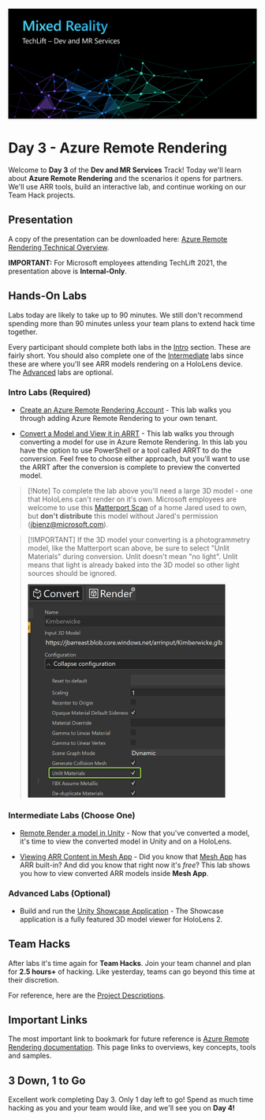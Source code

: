![Dev Track Banner](Images/MRTL-DevBanner.png)

# Day 3 - Azure Remote Rendering

Welcome to **Day 3** of the **Dev and MR Services** Track! Today we'll learn about **Azure Remote Rendering** and the scenarios it opens for  partners. We'll use ARR tools, build an interactive lab, and continue working on our Team Hack projects.

## Presentation

A copy of the presentation can be downloaded here: [Azure Remote Rendering Technical Overview](https://microsoft.sharepoint.com/:p:/t/MRTechLift/ERdFiZsHTWNBnGlOus1ktlgBS9iWa_pYNPZ2KdDse_lLFw?e=2SQMpV).

**IMPORTANT:** For Microsoft employees attending TechLift 2021, the presentation above is **Internal-Only**.

## Hands-On Labs

Labs today are likely to take up to 90 minutes. We still don't recommend spending more than 90 minutes unless your team plans to extend hack time together.

Every participant should complete both labs in the [Intro](#Intro-Labs-(Required)) section. These are fairly short. You should also complete one of the [Intermediate](#Intermediate-Labs-(Choose-One)) labs since these are where you'll see ARR models rendering on a HoloLens device. The [Advanced](#Advanced-Labs-(Optional)) labs are optional.

### Intro Labs (Required)

- [Create an Azure Remote Rendering Account](https://docs.microsoft.com/en-us/azure/remote-rendering/how-tos/create-an-account) - This lab walks you through adding Azure Remote Rendering to your own tenant.

- [Convert a Model and View it in ARRT](https://docs.microsoft.com/en-us/azure/remote-rendering/quickstarts/convert-model) - This lab walks you through converting a model for use in Azure Remote Rendering. In this lab you have the option to use PowerShell or a tool called ARRT to do the conversion. Feel free to choose either approach, but you'll want to use the ARRT after the conversion is complete to preview the converted model.

> [!Note] To complete the lab above you'll need a large 3D model - one that HoloLens can't render on it's own. Microsoft employees are welcome to use this [Matterport Scan](https://microsoft-my.sharepoint.com/:u:/p/jbienz/ERZVgYBp7FBCgcUCoUctNgQBkjqA40r3IHuFg6m4mJNSmw?e=2XI4Q9) of a home Jared used to own, but **don't distribute** this model without Jared's permission ([jbienz@microsoft.com](mailto:jbienz@microsoft.com)).

> [!IMPORTANT] If the 3D model your converting is a photogrammetry model, like the Matterport scan above, be sure to select "Unlit Materials" during conversion. Unlit doesn't mean "no light". Unlit means that light is already baked into the 3D model so other light sources should be ignored.
> 
><img src="Images/ARRTUnlit.png" width=400>

### Intermediate Labs (Choose One)

- [Remote Render a model in Unity](https://docs.microsoft.com/en-us/azure/remote-rendering/quickstarts/render-model) - Now that you've converted a model, it's time to view the converted model in Unity and on a HoloLens.

- [Viewing ARR Content in Mesh App](https://docs.microsoft.com/en-us/mesh/mesh-app/use-mesh/arr-content) - Did you know that [Mesh App](https://www.microsoft.com/en-us/p/microsoft-mesh-app-preview/9p64lj74ngw0?rtc=1) has ARR built-in? And did you know that right now it's *free*? This lab shows you how to view converted ARR models inside **Mesh App**.

### Advanced Labs (Optional)

- Build and run the [Unity Showcase Application](https://docs.microsoft.com/en-us/azure/remote-rendering/samples/showcase-app) - The Showcase application is a fully featured 3D model viewer for HoloLens 2.

## Team Hacks

After labs it's time again for **Team Hacks**. Join your team channel and plan for **2.5 hours+** of hacking. Like yesterday, teams can go beyond this time at their discretion.

For reference, here are the [Project Descriptions](projects.md).

## Important Links

The most important link to bookmark for future reference is [Azure Remote Rendering documentation](https://docs.microsoft.com/en-us/azure/remote-rendering/). This page links to overviews, key concepts, tools and samples.

## 3 Down, 1 to Go

Excellent work completing Day 3. Only 1 day left to go! Spend as much time hacking as you and your team would like, and we'll see you on **Day 4!**
